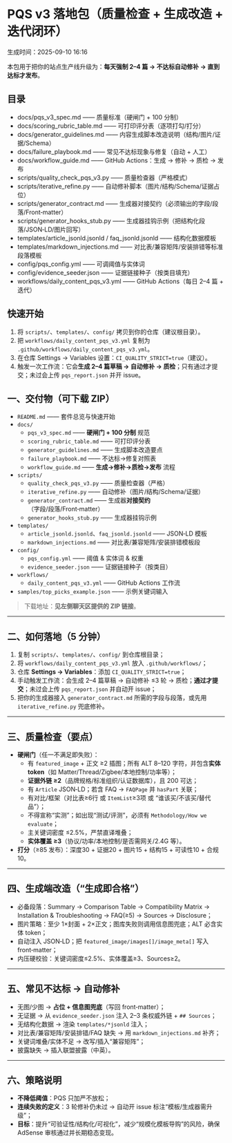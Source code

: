 # PQS v3 落地包（质量检查 + 生成改造 + 迭代闭环）
生成时间：2025-09-10 16:16

本包用于把你的站点生产线升级为：**每天强制 2–4 篇 → 不达标自动修补 → 直到达标才发布**。

## 目录
- docs/pqs_v3_spec.md —— 质量标准（硬闸门 + 100 分制）
- docs/scoring_rubric_table.md —— 可打印评分表（逐项打勾/打分）
- docs/generator_guidelines.md —— 内容生成脚本改造说明（结构/图片/证据/Schema）
- docs/failure_playbook.md —— 常见不达标现象与修复（自动 + 人工）
- docs/workflow_guide.md —— GitHub Actions：生成 → 修补 → 质检 → 发布
- scripts/quality_check_pqs_v3.py —— 质量检查器（严格模式）
- scripts/iterative_refine.py —— 自动修补脚本（图片/结构/Schema/证据占位）
- scripts/generator_contract.md —— 生成器对接契约（必须输出的字段/段落/Front‑matter）
- scripts/generator_hooks_stub.py —— 生成器挂钩示例（把结构化段落/JSON‑LD/图片回写）
- templates/article_jsonld.jsonld / faq_jsonld.jsonld —— 结构化数据模板
- templates/markdown_injections.md —— 对比表/兼容矩阵/安装排错等标准段落模板
- config/pqs_config.yml —— 可调阈值与实体词
- config/evidence_seeder.json —— 证据链接种子（按类目填充）
- workflows/daily_content_pqs_v3.yml —— GitHub Actions（每日 2–4 篇 + 迭代）

## 快速开始
1) 将 `scripts/`、`templates/`、`config/` 拷贝到你的仓库（建议根目录）。
2) 把 `workflows/daily_content_pqs_v3.yml` 复制为 `.github/workflows/daily_content_pqs_v3.yml`。
3) 在仓库 Settings → Variables 设置：`CI_QUALITY_STRICT=true`（建议）。
4) 触发一次工作流：它会**生成 2–4 篇草稿 → 自动修补 → 质检**；只有通过才提交；未过会上传 `pqs_report.json` 并开 issue。





## 一、交付物（可下载 ZIP）

- `README.md` —— 套件总览与快速开始
- `docs/`
  - `pqs_v3_spec.md` —— **硬闸门 + 100 分制** 规范
  - `scoring_rubric_table.md` —— 可打印评分表
  - `generator_guidelines.md` —— 生成脚本改造要点
  - `failure_playbook.md` —— 不达标→修复对照表
  - `workflow_guide.md` —— **生成→修补→质检→发布** 流程
- `scripts/`
  - `quality_check_pqs_v3.py` —— 质量检查器（严格）
  - `iterative_refine.py` —— 自动修补（图片/结构/Schema/证据）
  - `generator_contract.md` —— 生成器**对接契约**（字段/段落/Front‑matter）
  - `generator_hooks_stub.py` —— 生成器挂钩示例
- `templates/`
  - `article_jsonld.jsonld`、`faq_jsonld.jsonld` —— JSON‑LD 模板
  - `markdown_injections.md` —— 对比表/兼容矩阵/安装排错模板段
- `config/`
  - `pqs_config.yml` —— 阈值 & 实体词 & 权重
  - `evidence_seeder.json` —— 证据链接种子（按类目）
- `workflows/`
  - `daily_content_pqs_v3.yml` —— GitHub Actions 工作流
- `samples/top_picks_example.json` —— 示例关键词输入

> 下载地址：**见左侧聊天区提供的 ZIP 链接**。

------

## 二、如何落地（5 分钟）

1. 复制 `scripts/`、`templates/`、`config/` 到仓库根目录；
2. 将 `workflows/daily_content_pqs_v3.yml` 放入 `.github/workflows/`；
3. 仓库 **Settings → Variables**：添加 `CI_QUALITY_STRICT=true`；
4. 手动触发工作流：会生成 2–4 篇草稿 → 自动修补 ≤3 轮 → 质检；**通过才提交**；未过会上传 `pqs_report.json` 并自动开 issue；
5. 把你的生成器接入 `generator_contract.md` 所需的字段与段落，或先用 `iterative_refine.py` 兜底修补。

------

## 三、质量检查（要点）

- **硬闸门**（任一不满足即失败）：
  - 有 `featured_image` + 正文 ≥2 插图；所有 ALT 8–120 字符，并包含**实体 token**（如 Matter/Thread/Zigbee/本地控制/功率等）；
  - **证据外链 ≥2**（品牌规格/标准组织/认证数据库），且 200 可达；
  - 有 `Article` JSON‑LD；若含 FAQ → `FAQPage` 并 `hasPart` 关联；
  - 有对比/框架（对比表≥6行 或 `ItemList`≥3项 或 “谁该买/不该买/替代品”）；
  - 不得宣称“实测”；如出现“测试/评测”，必须有 `Methodology/How we evaluate`；
  - 主关键词密度 ≤2.5%，严禁直译堆叠；
  - **实体覆盖 ≥3**（协议/功率/本地控制/是否需网关/2.4G 等）。
- **打分**（≥85 发布）：深度30 + 证据20 + 图片15 + 结构15 + 可读性10 + 合规10。

------

## 四、生成端改造（“生成即合格”）

- 必备段落：Summary → Comparison Table → Compatibility Matrix → Installation & Troubleshooting → FAQ(≥5) → Sources → Disclosure；
- 图片策略：至少 1×封面 + 2×正文；图库失败则调用信息图兜底；ALT 必含实体 token；
- 自动注入 JSON‑LD；把 `featured_image/images[]/image_meta[]` 写入 front‑matter；
- 内压硬校验：关键词密度≤2.5%、实体覆盖≥3、Sources≥2。

------

## 五、常见不达标 → 自动修补

- 无图/少图 → **占位 + 信息图兜底**（写回 front‑matter）；
- 无证据 → 从 `evidence_seeder.json` 注入 2–3 条权威外链 + `## Sources`；
- 无结构化数据 → 渲染 `templates/*jsonld` 注入；
- 对比表/兼容矩阵/安装排错/FAQ 缺失 → 用 `markdown_injections.md` 补齐；
- 关键词堆叠/实体不足 → 改写/插入“兼容矩阵”；
- 披露缺失 → 插入联盟披露（中英）。

------

## 六、策略说明

- **不降低阈值**：PQS 只加严不放松；
- **连续失败的定义**：3 轮修补仍未过 → 自动开 issue 标注“模板/生成器需升级”；
- **目标**：提升“可验证性/结构化/可视化”，减少“规模化模板导购”的风险，确保 AdSense 审核通过并长期稳态变现。
